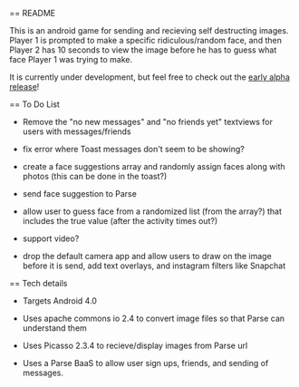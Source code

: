 == README

This is an android game for sending and recieving self destructing images. Player 1 is prompted to make a specific ridiculous/random face, and then Player 2 has 10 seconds to view the image before he has to guess what face Player 1 was trying to make. 

It is currently under development, but feel free to check out the [early alpha release](https://play.google.com/apps/publish/?dev_acc=08076605914356498695#PricingPlace:p=com.johncorser.selfiesnap)!


== To Do List

* Remove the "no new messages" and "no friends yet" textviews for users with messages/friends

* fix error where Toast messages don't seem to be showing? 

* create a face suggestions array and randomly assign faces along with photos (this can be done in the toast?)

* send face suggestion to Parse

* allow user to guess face from a randomized list (from the array?) that includes the true value (after the activity times out?)

* support video?

* drop the default camera app and allow users to draw on the image before it is send, add text overlays, and instagram filters like Snapchat


== Tech details

* Targets Android 4.0

* Uses apache commons io 2.4 to convert image files so that Parse can understand them

* Uses Picasso 2.3.4 to recieve/display images from Parse url

* Uses a Parse BaaS to allow user sign ups, friends, and sending of messages.

